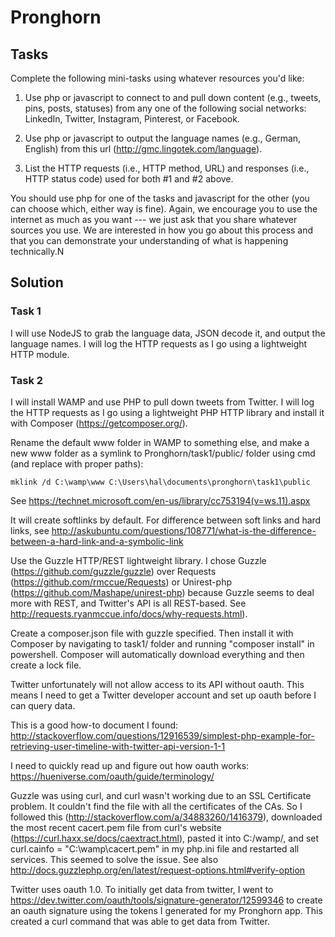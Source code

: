# Pronghorn

## Tasks

Complete the following mini-tasks using whatever resources you'd like:

1. Use php or javascript to connect to and pull down content (e.g., tweets, pins, posts, statuses) from any one of the following social networks: LinkedIn, Twitter, Instagram, Pinterest, or Facebook.

2. Use php or javascript to output the language names (e.g., German, English) from this url (http://gmc.lingotek.com/language).

3. List the HTTP requests (i.e., HTTP method, URL) and responses (i.e., HTTP status code) used for both #1 and #2 above.

You should use php for one of the tasks and javascript for the other (you can choose which, either way is fine).  Again, we encourage you to use the internet as much as you want --- we just ask that you share whatever sources you use.  We are interested in how you go about this process and that you can demonstrate your understanding of what is happening technically.N

## Solution

### Task 1

I will use NodeJS to grab the language data, JSON decode it, and output the language names. I will log the HTTP requests as I go using a lightweight HTTP module.

### Task 2

I will install WAMP and use PHP to pull down tweets from Twitter. I will log the HTTP requests as I go using a lightweight PHP HTTP library and install it with Composer (https://getcomposer.org/).

Rename the default www folder in WAMP to something else, and make a new www folder as a symlink to Pronghorn/task1/public/ folder using cmd (and replace with proper paths):

    mklink /d C:\wamp\www C:\Users\hal\documents\pronghorn\task1\public

See https://technet.microsoft.com/en-us/library/cc753194(v=ws.11).aspx

It will create softlinks by default. For difference between soft links and hard links, see http://askubuntu.com/questions/108771/what-is-the-difference-between-a-hard-link-and-a-symbolic-link

Use the Guzzle HTTP/REST lightweight library. I chose Guzzle (https://github.com/guzzle/guzzle) over Requests (https://github.com/rmccue/Requests) or Unirest-php (https://github.com/Mashape/unirest-php) because Guzzle seems to deal more with REST, and Twitter's API is all REST-based. See http://requests.ryanmccue.info/docs/why-requests.html).

Create a composer.json file with guzzle specified. Then install it with Composer by navigating to task1/ folder and running "composer install" in powershell. Composer will automatically download everything and then create a lock file.

Twitter unfortunately will not allow access to its API without oauth. This means I need to get a Twitter developer account and set up oauth before I can query data.

This is a good how-to document I found: http://stackoverflow.com/questions/12916539/simplest-php-example-for-retrieving-user-timeline-with-twitter-api-version-1-1

I need to quickly read up and figure out how oauth works: https://hueniverse.com/oauth/guide/terminology/

Guzzle was using curl, and curl wasn't working due to an SSL Certificate problem. It couldn't find the file with all the certificates of the CAs. So I followed this (http://stackoverflow.com/a/34883260/1416379), downloaded the most recent cacert.pem file from curl's website (https://curl.haxx.se/docs/caextract.html), pasted it into C:/wamp/, and set
    curl.cainfo = "C:\wamp\cacert.pem"
in my php.ini file and restarted all services. This seemed to solve the issue. See also http://docs.guzzlephp.org/en/latest/request-options.html#verify-option


Twitter uses oauth 1.0. To initially get data from twitter, I went to https://dev.twitter.com/oauth/tools/signature-generator/12599346 to create an oauth signature using the tokens I generated for my Pronghorn app. This created a curl command that was able to get data from Twitter.




